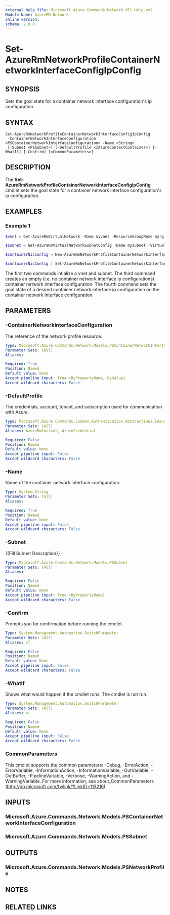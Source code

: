 ```yaml
---
external help file: Microsoft.Azure.Commands.Network.dll-Help.xml
Module Name: AzureRM.Network
online version:
schema: 2.0.0
---
```


# Set-AzureRmNetworkProfileContainerNetworkInterfaceConfigIpConfig

## SYNOPSIS
Sets the goal state for a container network interface configuration's ip configuration.

## SYNTAX

```
Set-AzureRmNetworkProfileContainerNetworkInterfaceConfigIpConfig
 -ContainerNetworkInterfaceConfiguration <PSContainerNetworkInterfaceConfiguration> -Name <String>
 [-Subnet <PSSubnet>] [-DefaultProfile <IAzureContextContainer>] [-WhatIf] [-Confirm] [<CommonParameters>]
```

## DESCRIPTION
The **Set-AzureRmNetworkProfileContainerNetworkInterfaceConfigIpConfig** cmdlet sets the goal state for a container network interface configuration's ip configuration.

## EXAMPLES

### Example 1
```powershell
$vnet = Get-AzureRmVirtualNetwork -Name myvnet -ResourceGroupName myrg

$subnet = Get-AzureRmVirtualNetworkSubnetConfig -Name mysubnet -VirtualNetwork $vnet

$containerNicConfig = New-AzureRmNetworkProfileContainerNetworkInterfaceConfig -Name cnic

$containerNicConfig | Set-AzureRmNetworkProfileContainerNetworkInterfaceConfigIpConfig -Name ipconfigprofile -Subnet $subnet
```

The first two commands intialize a vnet and subnet. The third command creates an empty (i.e. no container network 
	interface ip configurations) container network interface configuration. The fourth command sets the goal state of 
	a desired container network interface ip configuration on the container network interface configuration.

## PARAMETERS

### -ContainerNetworkInterfaceConfiguration
The reference of the network profile resource.

```yaml
Type: Microsoft.Azure.Commands.Network.Models.PSContainerNetworkInterfaceConfiguration
Parameter Sets: (All)
Aliases:

Required: True
Position: Named
Default value: None
Accept pipeline input: True (ByPropertyName, ByValue)
Accept wildcard characters: False
```

### -DefaultProfile
The credentials, account, tenant, and subscription used for communication with Azure.

```yaml
Type: Microsoft.Azure.Commands.Common.Authentication.Abstractions.IAzureContextContainer
Parameter Sets: (All)
Aliases: AzureRmContext, AzureCredential

Required: False
Position: Named
Default value: None
Accept pipeline input: False
Accept wildcard characters: False
```

### -Name
Name of the container network interface configuration.

```yaml
Type: System.String
Parameter Sets: (All)
Aliases:

Required: True
Position: Named
Default value: None
Accept pipeline input: False
Accept wildcard characters: False
```

### -Subnet
{{Fill Subnet Description}}

```yaml
Type: Microsoft.Azure.Commands.Network.Models.PSSubnet
Parameter Sets: (All)
Aliases:

Required: False
Position: Named
Default value: None
Accept pipeline input: True (ByPropertyName)
Accept wildcard characters: False
```

### -Confirm
Prompts you for confirmation before running the cmdlet.

```yaml
Type: System.Management.Automation.SwitchParameter
Parameter Sets: (All)
Aliases: cf

Required: False
Position: Named
Default value: None
Accept pipeline input: False
Accept wildcard characters: False
```

### -WhatIf
Shows what would happen if the cmdlet runs.
The cmdlet is not run.

```yaml
Type: System.Management.Automation.SwitchParameter
Parameter Sets: (All)
Aliases: wi

Required: False
Position: Named
Default value: None
Accept pipeline input: False
Accept wildcard characters: False
```

### CommonParameters
This cmdlet supports the common parameters: -Debug, -ErrorAction, -ErrorVariable, -InformationAction, -InformationVariable, -OutVariable, -OutBuffer, -PipelineVariable, -Verbose, -WarningAction, and -WarningVariable. For more information, see about_CommonParameters (http://go.microsoft.com/fwlink/?LinkID=113216).

## INPUTS

### Microsoft.Azure.Commands.Network.Models.PSContainerNetworkInterfaceConfiguration

### Microsoft.Azure.Commands.Network.Models.PSSubnet

## OUTPUTS

### Microsoft.Azure.Commands.Network.Models.PSNetworkProfile

## NOTES

## RELATED LINKS
